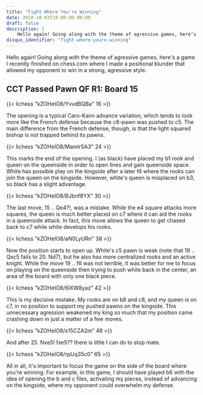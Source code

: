 ```yaml
---
title: "Fight Where You're Winning"
date: 2018-10-03T18:00:00-00:00
draft: false
description: |
    Hello again! Going along with the theme of agressive games, here’s a game I recently finished on chess.com where I made a positional blunder that allowed my opponent to win in a strong, agressive style.
disqus_identifier: "fight-where-youre-winning"
---
```


Hello again!  Going along with the theme of agressive games, here's a game I recently finished on chess.com where I made a positional blunder that allowed my opponent to win in a strong, agressive style.

## CCT Passed Pawn QF R1: Board 15
{{< lichess "kZOHeIO8/YvvdBQBa" 16 >}}

The opening is a typical Caro-Kann advance variation, which tends to look more like the French defense because the c6-pawn was pushed to c5.  The main difference from the French defense, though, is that the light squared bishop is not trapped behind its pawns.

{{< lichess "kZOHeIO8/MamlrSA3" 24 >}}

This marks the end of the opening.  I (as black) have placed my b1 rook and queen on the queenside in order to open lines and gain queenside space.  White has possible play on the kingside after a later f4 where the rooks can join the queen on the kingside.  However, white's queen is misplaced on b3, so black has a slight advantage.

{{< lichess "kZOHeIO8/BJbnf8YX" 30 >}}

The last move, 15 .. Qe4?!, was a mistake.  While the e4 square attacks more squares, the queen is much better placed on c7 where it can aid the rooks in a queenside attack.  In fact, this move allows the queen to get chased back to c7 while white develops his rooks.

{{< lichess "kZOHeIO8/aN0LyURn" 38 >}}

Now the position starts to open up.  White's c5 pawn is weak (note that 19 .. Qxc5 fails to 20. Nd7), but he also has more centralized rooks and an active knight.  While the move 19 .. f6 was not terrible, it was better for me to focus on playing on the queenside then trying to push white back in the center, an area of the board with only one black piece.

{{< lichess "kZOHeIO8/6IXW8yaz" 42 >}}

This is my decisive mistake.  My rooks are on b8 and c8, and my queen is on c7, in no position to support my pushed pawns on the kingside.  This unnecessary agression weakened my king so much that my position came crashing down in just a matter of a few moves.

{{< lichess "kZOHeIO8/s15CZA2m" 48 >}}

And after 25. Nxe5! fxe5?? there is little I can do to stop mate.

{{< lichess "kZOHeIO8/rpUq35c0" 65 >}}

All in all, it's important to focus the game on the side of the board where you're winning.  For example, in this game, I should have played b6 with the idea of opening the b and c files, activating my pieces, instead of advancing on the kingside, where my opponent could overwhelm my defense.
